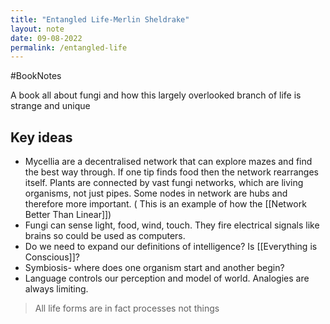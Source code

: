 ```yaml
---
title: "Entangled Life-Merlin Sheldrake"
layout: note
date: 09-08-2022
permalink: /entangled-life
---
```

#BookNotes 

A book all about fungi and how this largely overlooked branch of life is strange and unique

## Key ideas

-   Mycellia are a decentralised network that can explore mazes and find the best way through. If one tip finds food then the network rearranges itself. Plants are connected by vast fungi networks, which are living organisms, not just pipes. Some nodes in network are hubs and therefore more important. ( This is an example of how the [[Network Better Than Linear]])
-   Fungi can sense light, food, wind, touch. They fire electrical signals like brains so could be used as computers.
-   Do we need to expand our definitions of intelligence? Is [[Everything is Conscious]]?
-   Symbiosis- where does one organism start and another begin?
-   Language controls our perception and model of world. Analogies are always limiting.

> All life forms are in fact processes not things
